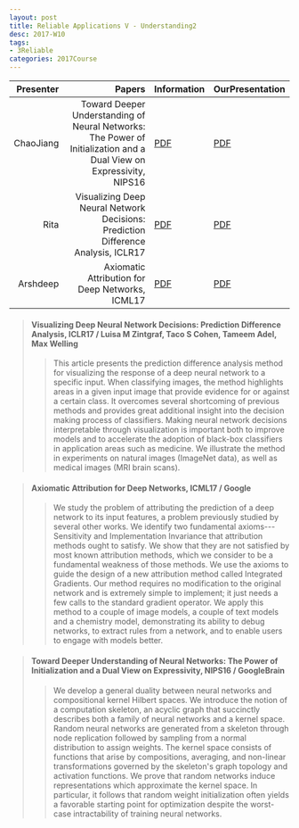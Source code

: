 ```yaml
---
layout: post
title: Reliable Applications V - Understanding2
desc: 2017-W10
tags:
- 3Reliable
categories: 2017Course
---
```



| Presenter | Papers | Information| OurPresentation |
| -----: | ----------: | :----- | :----- |
| ChaoJiang |  Toward Deeper Understanding of Neural Networks: The Power of Initialization and a Dual View on Expressivity, NIPS16 | [PDF](https://arxiv.org/abs/1602.05897)| [PDF]({{site.baseurl}}/talks/20171024-Chao.pdf) |
| Rita | Visualizing Deep Neural Network Decisions: Prediction Difference Analysis, ICLR17 | [PDF](https://arxiv.org/abs/1702.04595) | [PDF]({{site.baseurl}}/talks/20171024-Rita.pdf) |
| Arshdeep | Axiomatic Attribution for Deep Networks, ICML17 | [PDF](http://proceedings.mlr.press/v70/sundararajan17a/sundararajan17a.pdf) | [PDF]({{site.baseurl}}/talks/20171031-Arshdeep.pdf) |





> ####  Visualizing Deep Neural Network Decisions: Prediction Difference Analysis, ICLR17 / Luisa M Zintgraf, Taco S Cohen, Tameem Adel, Max Welling
>> This article presents the prediction difference analysis method for visualizing the response of a deep neural network to a specific input. When classifying images, the method highlights areas in a given input image that provide evidence for or against a certain class. It overcomes several shortcoming of previous methods and provides great additional insight into the decision making process of classifiers. Making neural network decisions interpretable through visualization is important both to improve models and to accelerate the adoption of black-box classifiers in application areas such as medicine. We illustrate the method in experiments on natural images (ImageNet data), as well as medical images (MRI brain scans).



> #### Axiomatic Attribution for Deep Networks, ICML17 / Google 
>> We study the problem of attributing the prediction of a deep network to its input features, a problem previously studied by several other works. We identify two fundamental axioms---Sensitivity and Implementation Invariance that attribution methods ought to satisfy. We show that they are not satisfied by most known attribution methods, which we consider to be a fundamental weakness of those methods. We use the axioms to guide the design of a new attribution method called Integrated Gradients. Our method requires no modification to the original network and is extremely simple to implement; it just needs a few calls to the standard gradient operator. We apply this method to a couple of image models, a couple of text models and a chemistry model, demonstrating its ability to debug networks, to extract rules from a network, and to enable users to engage with models better.


> ####  Toward Deeper Understanding of Neural Networks: The Power of Initialization and a Dual View on Expressivity, NIPS16 / GoogleBrain 
>> We develop a general duality between neural networks and compositional kernel Hilbert spaces. We introduce the notion of a computation skeleton, an acyclic graph that succinctly describes both a family of neural networks and a kernel space. Random neural networks are generated from a skeleton through node replication followed by sampling from a normal distribution to assign weights. The kernel space consists of functions that arise by compositions, averaging, and non-linear transformations governed by the skeleton's graph topology and activation functions. We prove that random networks induce representations which approximate the kernel space. In particular, it follows that random weight initialization often yields a favorable starting point for optimization despite the worst-case intractability of training neural networks.



